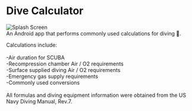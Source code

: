# Dive Calculator

![Splash Screen](https://raw.githubusercontent.com/cjmakin/dive_calculator/master/app/src/main/res/drawable/splash_white_text.png)
\
An Android app that performs commonly used calculations for diving 🐙.

Calculations include: \
\
-Air duration for SCUBA\
-Recompression chamber Air / O2 requirements\
-Surface supplied diving Air / O2 requirements\
-Emergency gas supply requirements\
-Commonly used conversions\
\
All formulas and diving equipment information were obtained from the US Navy Diving Manual, Rev.7.

